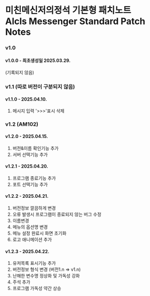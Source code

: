 # 미친메신저의정석 기본형 패치노트<br>Alcls Messenger Standard Patch Notes

### v1.0
#### v1.0.0 - 최초생성일 2025.03.29.
(기록되지 않음)

### v1.1 (따로 버전이 구분되지 않음)
#### v1.1.0 - 2025.04.10.
1. 메시지 입력 '>>>'표시 삭제

### v1.2 (AM102)
#### v1.2.0 - 2025.04.15.
1. 버전&이름 확인기능 추가
2. 서버 선택기능 추가

#### v1.2.1 - 2025.04.20.
1. 프로그램 종료기능 추가
2. 포트 선택기능 추가

#### v1.2.2 - 2025.04.21.
1. 버전정보 깔끔하게 변경
2. 오류 발생시 프로그램이 종료되지 않는 버그 수정
3. 이름변경
4. 메뉴의 옵션명 변경
5. 메뉴 설정 완료시 화면 초기화
6. 로고 애니메이션 추가

#### v1.2.3 - 2025.04.22.
1. 유저목록 표시기능 추가
2. 버전정보 형식 변경 (버전1.n => v1.n)
3. 난해한 변수명 정상화 및 가독성 강화
4. 주석 추가
5. 프로그램 가독성 약간 상승
